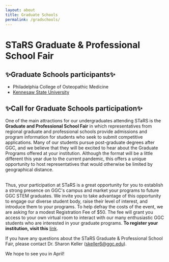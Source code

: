 ```yaml
---
layout: about
title: Graduate Schools
permalink: /gradschools/
---
```


<h1> STaRS Graduate & Professional School Fair</h1>


<h2>✨Graduate Schools participants✨</h2>
   
* Philadelphia College of Osteopathic Medicine <br>
* [Kennesaw State University](https://msit.kennesaw.edu/)

<h2>✨Call for Graduate Schools participation✨</h2>

One of the main attractions for our undergraduates attending STaRS is the **Graduate and Professional School Fair** in which representatives from regional graduate and professional schools provide admissions and program information for students who seek to submit competitive applications.  Many of our students pursue post-graduate degrees after GGC, and we believe that they will be excited to hear about the Graduate Programs offered at your institution. Although the format will be a little different this year due to the current pandemic, this offers a unique opportunity to host representatives that would otherwise be limited by geographical distance.

<br>
Thus, your participation at STaRS is a great opportunity for you to establish a strong presence on GGC's campus and market your programs to future GGC STEM graduates.  We invite you to take advantage of this opportunity to engage our diverse student body, raise their level of interest, and introduce them to your programs. To help defray the costs of the event, we are asking for a modest Registration Fee of $50.  The fee will grant you access to your own virtual room to interact with our many enthusiastic GGC students who are interested in your graduate programs. <b>To register your institution, visit this</b> <a href="https://georgia-gwinnett-college-foundation-inc.square.site/product/grad-professional-other-attendee/38?cs=true&cst=custom">link</a>. 


If you have any questions about the STaRS Graduate & Professional School Fair, please contact Dr. Sharon Keller (skeller6@ggc.edu). 


We hope to see you in April! 

